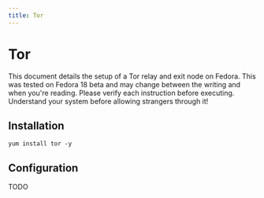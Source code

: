 ```yaml
---
title: Tor
---
```


# Tor

This document details the setup of a Tor relay and exit node on Fedora. This
was tested on Fedora 18 beta and may change between the writing and when you're
reading. Please verify each instruction before executing. Understand your
system before allowing strangers through it!

## Installation

```
yum install tor -y
```

## Configuration

TODO

